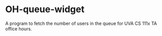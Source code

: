 # OH-queue-widget
A program to fetch the number of users in the queue for UVA CS 111x  TA office hours.
